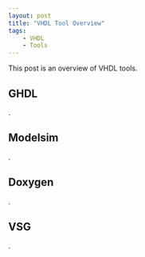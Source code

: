 ```yaml
---
layout: post
title: "VHDL Tool Overview"
tags:
    - VHDL
    - Tools
---
```


This post is an overview of VHDL tools.


## GHDL

.

## Modelsim

.

## Doxygen

.

## VSG

.
